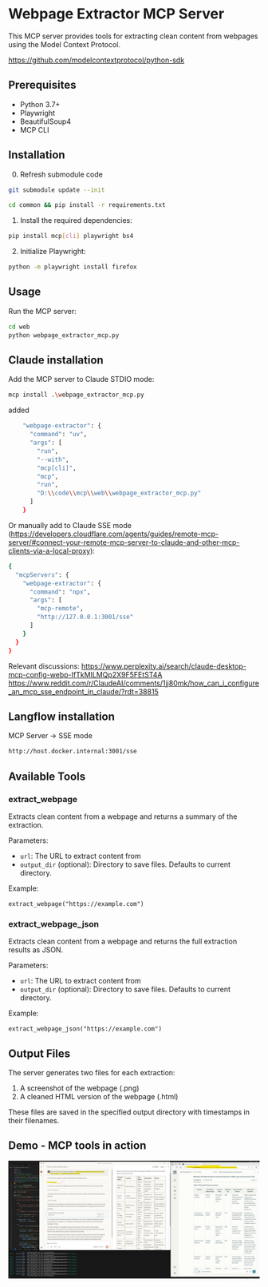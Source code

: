 # Webpage Extractor MCP Server

This MCP server provides tools for extracting clean content from webpages using the Model Context Protocol.

https://github.com/modelcontextprotocol/python-sdk

## Prerequisites

- Python 3.7+
- Playwright
- BeautifulSoup4
- MCP CLI

## Installation
0. Refresh submodule code
```bash
git submodule update --init
```
```bash
cd common && pip install -r requirements.txt
```

1. Install the required dependencies:

```bash
pip install mcp[cli] playwright bs4
```

2. Initialize Playwright:

```bash
python -m playwright install firefox
```

## Usage

Run the MCP server:

```bash
cd web
python webpage_extractor_mcp.py
```

## Claude installation

Add the MCP server to Claude STDIO mode:

```bash
mcp install .\webpage_extractor_mcp.py
```
added
```bash
    "webpage-extractor": {
      "command": "uv",
      "args": [
        "run",
        "--with",
        "mcp[cli]",
        "mcp",
        "run",
        "D:\\code\\mcp\\web\\webpage_extractor_mcp.py"
      ]
    }
```

Or manually add to Claude SSE mode (https://developers.cloudflare.com/agents/guides/remote-mcp-server/#connect-your-remote-mcp-server-to-claude-and-other-mcp-clients-via-a-local-proxy):
```bash
{
  "mcpServers": {
    "webpage-extractor": {
      "command": "npx",
      "args": [
        "mcp-remote",
        "http://127.0.0.1:3001/sse"
      ]
    }
  }
}
```
Relevant discussions:
https://www.perplexity.ai/search/claude-desktop-mcp-config-webp-IfTkMILMQp2X9F5FEtST4A 
https://www.reddit.com/r/ClaudeAI/comments/1jj80mk/how_can_i_configure_an_mcp_sse_endpoint_in_claude/?rdt=38815 


## Langflow installation
MCP Server -> SSE mode
```bash
http://host.docker.internal:3001/sse
```

## Available Tools

### extract_webpage

Extracts clean content from a webpage and returns a summary of the extraction.

Parameters:
- `url`: The URL to extract content from
- `output_dir` (optional): Directory to save files. Defaults to current directory.

Example:
```
extract_webpage("https://example.com")
```

### extract_webpage_json

Extracts clean content from a webpage and returns the full extraction results as JSON.

Parameters:
- `url`: The URL to extract content from
- `output_dir` (optional): Directory to save files. Defaults to current directory.

Example:
```
extract_webpage_json("https://example.com")
```

## Output Files

The server generates two files for each extraction:
1. A screenshot of the webpage (.png)
2. A cleaned HTML version of the webpage (.html)

These files are saved in the specified output directory with timestamps in their filenames.

## Demo - MCP tools in action
![web extract MCP demo](demo.png)